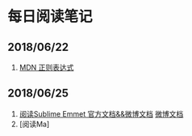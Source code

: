 # 每日阅读笔记

## 2018/06/22

1. [MDN 正则表达式](https://developer.mozilla.org/zh-CN/docs/Web/JavaScript/Guide/Regular_Expressions)

## 2018/06/25
1. [阅读Sublime Emmet 官方文档&&微博文档](https://docs.emmet.io/) 
   [微博文档](https://blog.csdn.net/leiwen_su/article/details/51577450) 
2. [阅读Ma]